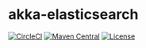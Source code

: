 # akka-elasticsearch

[![CircleCI](https://circleci.com/gh/j5ik2o/akka-elasticsearch/tree/main.svg?style=shield)](https://circleci.com/gh/j5ik2o/akka-elasticsearch/tree/main)
[![Maven Central](https://maven-badges.herokuapp.com/maven-central/com.github.j5ik2o/akka-elasticsearch_2.13/badge.svg)](https://maven-badges.herokuapp.com/maven-central/com.github.j5ik2o/akka-elasticsearch_2.13)
[![License](https://img.shields.io/badge/License-MIT-blue.svg)](https://opensource.org/licenses/MIT)
